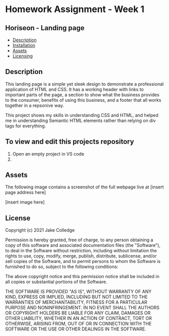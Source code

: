 # Homework Assignment - Week 1

## Horiseon - Landing page 

- [Description](#Description)
- [Installation](#To-view-and-edit-this-projects-repository)
- [Assets](#Assets)
- [Licensing](#License)

## Description

This landing page is a simple yet sleek design to demonstrate a professional application of HTML and CSS. It has a working header with links to important parts of the page, a section to show what the business provides to the consumer, benefits of using this business, and a footer that all works together in a repsonive way. 

This project shows my skills in understanding CSS and HTML, and helped me in understanding Semantic HTML elements rather than relying on div tags for everything.

## To view and edit this projects repository

1. Open an empty project in VS code
2. 

## Assets

The following image contains a screenshot of the full webpage live at [insert page address here]

[insert image here]


## License 

Copyright (c) 2021 Jake Colledge

Permission is hereby granted, free of charge, to any person obtaining a copy
of this software and associated documentation files (the "Software"), to deal
in the Software without restriction, including without limitation the rights
to use, copy, modify, merge, publish, distribute, sublicense, and/or sell
copies of the Software, and to permit persons to whom the Software is
furnished to do so, subject to the following conditions:

The above copyright notice and this permission notice shall be included in all
copies or substantial portions of the Software.

THE SOFTWARE IS PROVIDED "AS IS", WITHOUT WARRANTY OF ANY KIND, EXPRESS OR
IMPLIED, INCLUDING BUT NOT LIMITED TO THE WARRANTIES OF MERCHANTABILITY,
FITNESS FOR A PARTICULAR PURPOSE AND NONINFRINGEMENT. IN NO EVENT SHALL THE
AUTHORS OR COPYRIGHT HOLDERS BE LIABLE FOR ANY CLAIM, DAMAGES OR OTHER
LIABILITY, WHETHER IN AN ACTION OF CONTRACT, TORT OR OTHERWISE, ARISING FROM,
OUT OF OR IN CONNECTION WITH THE SOFTWARE OR THE USE OR OTHER DEALINGS IN THE
SOFTWARE.